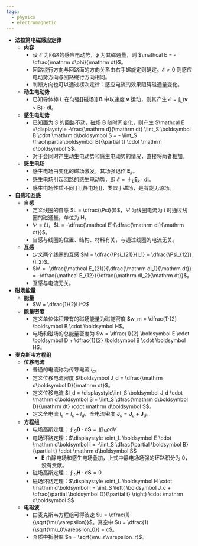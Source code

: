```yaml
---
tags:
  - physics
  - electromagnetic
---
```

- **法拉第电磁感应定律**
	- **内容**
		- 设 $\mathcal E$ 为回路的感应电动势，$\phi$ 为其磁通量，则 $\mathcal E = -\dfrac{\mathrm d\phi}{\mathrm dt}$。
		- 回路绕行方向与回路面的方向关系由右手螺旋定则确定。$\mathcal E>0$ 则感应电动势方向与回路绕行方向相同。
		- 判断方向也可以通过楞次定律：感应电流的效果阻碍磁通量变化。
	- **动生电动势**
		- 已知导体棒 $L$ 在匀强[[磁场]] $\boldsymbol B$ 中以速度 $\boldsymbol v$ 运动，则其产生 $\mathcal E = \displaystyle\int_L (\boldsymbol v \times \boldsymbol B) \cdot \mathrm d\boldsymbol l$。
	- **感生电动势**
		- 已知面为 $S$ 的回路不动，磁场 $\boldsymbol B$ 随时间变化，则产生 $\mathcal E =\displaystyle -\frac{\mathrm d}{\mathrm dt} \iint_S \boldsymbol B \cdot \mathrm d\boldsymbol S = - \iint_S \frac{\partial\boldsymbol B}{\partial t} \cdot \mathrm d\boldsymbol S$。
		- 对于会同时产生动生电动势和感生电动势的情况，直接将两者相加。
	- **感生电场**
		- 感生电场由变化的磁场激发，其场强记作 $\boldsymbol E_k$。
		- 感生电场引起回路的感生电动势，即 $\mathcal E = \displaystyle\oint_L \boldsymbol E_k \cdot \mathrm d\boldsymbol l$。
		- 感生电场性质不同于[[静电场]]，类似于磁场，是有旋无源场。
- **自感和互感**
	- **自感**
		- 定义线圈的自感 $L = \dfrac{\Psi}{I}$，$\Psi$ 为线圈电流为 $I$ 时通过线圈的磁通量，单位为 $\mathrm H$。
		- $\Psi = LI$，$L = -\dfrac{\mathcal E}{\dfrac{\mathrm dI}{\mathrm dt}}$。
		- 自感与线圈的位置、结构、材料有关，与通过线圈的电流无关。
	- **互感**
		- 定义两个线圈的互感 $M = \dfrac{\Psi_{21}}{I_1} = \dfrac{\Psi_{12}}{I_2}$。
		- $M = -\dfrac{\mathcal E_{21}}{\dfrac{\mathrm dI_1}{\mathrm dt}} = -\dfrac{\mathcal E_{12}}{\dfrac{\mathrm dI_2}{\mathrm dt}}$。
		- 互感与电流无关。
- **磁场能量**
	- **能量**
		- $W = \dfrac{1}{2}LI^2$
	- **能量密度**
		- 定义单位体积带有的磁场能量为磁能密度 $w_m = \dfrac{1}{2} \boldsymbol B \cdot \boldsymbol H$。
		- 电场和磁场的总能量密度为 $w = \dfrac{1}{2} \boldsymbol E \cdot \boldsymbol D + \dfrac{1}{2} \boldsymbol B \cdot \boldsymbol H$。
- **麦克斯韦方程组**
	- **位移电流**
		- 普通的电流称为传导电流 $I_c$。
		- 定义位移电流密度 $\boldsymbol J_d = \dfrac{\mathrm d\boldsymbol D}{\mathrm dt}$。
		- 定义位移电流 $I_d = \displaystyle\iint_S \boldsymbol J_d \cdot \mathrm d\boldsymbol S = \iint_S \dfrac{\mathrm d\boldsymbol D}{\mathrm dt} \cdot \mathrm d\boldsymbol S$。
		- 定义全电流 $I_s = I_c + I_d$，全电流密度 $\boldsymbol J_s = \boldsymbol J_c + \boldsymbol J_d$。
	- **方程组**
		- 电场高斯定理：$\displaystyle \oint_S \boldsymbol D \cdot \mathrm d\boldsymbol S = \iiint_V \rho \mathrm dV$
		- 电场环路定理：$\displaystyle \oint_L \boldsymbol E \cdot \mathrm d\boldsymbol l = -\iint_S \dfrac{\partial \boldsymbol B}{\partial t} \cdot \mathrm d\boldsymbol S$
			- $\boldsymbol E$ 由静电场和感生电场叠加，上式中静电场场强的环路积分为 $0$，没有贡献。
		- 磁场高斯定理：$\displaystyle \oint_S \boldsymbol H \cdot \mathrm d\boldsymbol S = 0$
		- 磁场环路定理：$\displaystyle \oint_L \boldsymbol H \cdot \mathrm d\boldsymbol l = \iint_S \left( \boldsymbol J_c + \dfrac{\partial \boldsymbol D}{\partial t} \right) \cdot \mathrm d\boldsymbol S$
	- **电磁波**
		- 由麦克斯韦方程组可得波速 $u = \dfrac{1}{\sqrt{\mu\varepsilon}}$。真空中 $u = \dfrac{1}{\sqrt{\mu_0\varepsilon_0}} = c$。
		- 介质中折射率 $n = \sqrt{\mu_r\varepsilon_r}$。